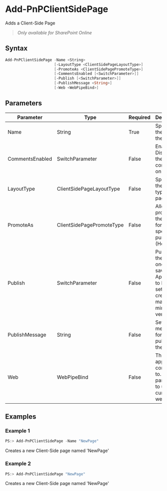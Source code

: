 # Add-PnPClientSidePage
Adds a Client-Side Page
>*Only available for SharePoint Online*
## Syntax
```powershell
Add-PnPClientSidePage -Name <String>
                      [-LayoutType <ClientSidePageLayoutType>]
                      [-PromoteAs <ClientSidePagePromoteType>]
                      [-CommentsEnabled [<SwitchParameter>]]
                      [-Publish [<SwitchParameter>]]
                      [-PublishMessage <String>]
                      [-Web <WebPipeBind>]
```


## Parameters
Parameter|Type|Required|Description
---------|----|--------|-----------
|Name|String|True|Specifies the name of the page.|
|CommentsEnabled|SwitchParameter|False|Enables or Disables the comments on the page|
|LayoutType|ClientSidePageLayoutType|False|Specifies the layout type of the page.|
|PromoteAs|ClientSidePagePromoteType|False|Allows to promote the page for a specific purpose (HomePage | NewsPage)|
|Publish|SwitchParameter|False|Publishes the page once it is saved. Applicable to libraries set to create major and minor versions.|
|PublishMessage|String|False|Sets the message for publishing the page.|
|Web|WebPipeBind|False|The web to apply the command to. Omit this parameter to use the current web.|
## Examples

### Example 1
```powershell
PS:> Add-PnPClientSidePage -Name "NewPage"
```
Creates a new Client-Side page named 'NewPage'

### Example 2
```powershell
PS:> Add-PnPClientSidePage "NewPage"
```
Creates a new Client-Side page named 'NewPage'
